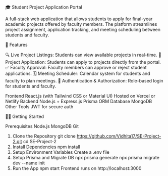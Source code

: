 🎓 Student Project Application Portal

A full-stack web application that allows students to apply for final-year academic projects offered by faculty members. The platform streamlines project assignment, application tracking, and meeting scheduling between students and faculty.

🚀 Features

🔍 Live Project Listings: Students can view available projects in real-time.
📝 Project Application: Students can apply to projects directly from the portal.
✅ Faculty Approval: Faculty members can approve or reject student applications.
🗓️ Meeting Scheduler: Calendar system for students and faculty to plan meetings.
🔐 Authentication & Authorization: Role-based login for students and faculty.

Frontend
React.js (with Tailwind CSS or Material UI)
Hosted on Vercel or Netlify
Backend
Node.js + Express.js
Prisma ORM
Database
MongoDB
Other Tools
JWT for secure auth

🧑‍💻 Getting Started

Prerequisites
Node.js
MongoDB
Git
1. Clone the Repository
git clone https://github.com/Vidhita17/SE-Project-2.git
cd SE-Project-2
2. Install Dependencies
npm install
3. Setup Environment Variables
Create a .env file
4. Setup Prisma and Migrate DB
npx prisma generate
npx prisma migrate dev --name init
5. Run the App
npm start
Frontend runs on http://localhost:3000




